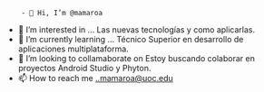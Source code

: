         - 👋 Hi, I’m @mamaroa  
  - 👀 I’m interested in ...  Las nuevas tecnologías y  como aplicarlas.                                  
  - 🌱 I’m currently learning ... Técnico Superior en desarrollo de aplicaciones multiplataforma.
- 💞️ I’m looking to collamaborate on Estoy buscando colaborar en proyectos Android Studio y Phyton.  
- 📫 How to reach me ..mamaroa@uoc.edu      
  
<!---
mamaroa/mamaroa is a ✨ special ✨ repository because its `README.md` (this file) appears on your GitHub profile.
You can click the Preview link to take a look at your changes.
--->
